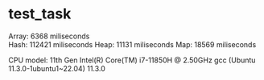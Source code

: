 # test_task
Array: 6368   miliseconds  
Hash:  112421 miliseconds
Heap:  11131  miliseconds
Map:   18569  miliseconds 

CPU model: 11th Gen Intel(R) Core(TM) i7-11850H @ 2.50GHz
gcc (Ubuntu 11.3.0-1ubuntu1~22.04) 11.3.0
